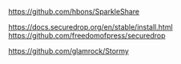 https://github.com/hbons/SparkleShare

https://docs.securedrop.org/en/stable/install.html
https://github.com/freedomofpress/securedrop

https://github.com/glamrock/Stormy
